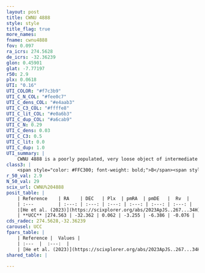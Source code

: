 ```yaml
---
layout: post
title: CWNU 4888
style: style
title_flag: true
more_names: 
fname: cwnu4888
fov: 0.097
ra_icrs: 274.5628
de_icrs: -32.36239
glon: 0.45901
glat: -7.77197
r50: 2.9
plx: 0.0618
UTI: "0.16"
UTI_COLOR: "#f7c3b9"
UTI_C_N_COL: "#fee0c7"
UTI_C_dens_COL: "#e4aab3"
UTI_C_C3_COL: "#ffffe8"
UTI_C_lit_COL: "#e0a6b3"
UTI_C_dup_COL: "#a6cab9"
UTI_C_N: 0.29
UTI_C_dens: 0.03
UTI_C_C3: 0.5
UTI_C_lit: 0.0
UTI_C_dup: 1.0
UTI_summary: |
    CWNU 4888 is a poorly populated, very loose object of intermediate C3 quality. It was recently reported in the literature.
class3: |
    <span style="color: #FFC300; font-weight: bold;">B</span><span style="color: #FFC300; font-weight: bold;">B</span>
r_50_val: 2.9
N_50_val: 29
scix_url: CWNU%204888
posit_table: |
    | Reference    | RA    | DEC   | Plx  | pmRA  | pmDE   |  Rv  |
    | :---         | :---: | :---: | :---: | :---: | :---: | :---: |
    |[He et al. (2023)](https://scixplorer.org/abs/2023ApJS..267...34H) | 274.567 | -32.345 | 0.058 | -3.272 | -6.42 | -0.08 |
    | **UCC** |274.563 | -32.362 | 0.062 | -3.255 | -6.386 | -0.076 | 
cds_radec: 274.5628,-32.36239
carousel: UCC
fpars_table: |
    | Reference |  Values |
    | :---  |  :---:  |
    | [He et al. (2023)](https://scixplorer.org/abs/2023ApJS..267...34H) | `A0=0.4, m-M=15.55, logA=9.9` |
shared_table: |
    
---
```

